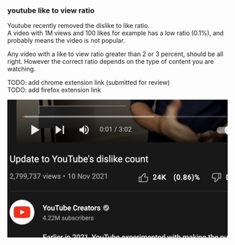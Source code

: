 ### youtube like to view ratio

Youtube recently removed the dislike to like ratio.  
A video with 1M views and 100 likes for example has a low ratio (0.1%), and probably means the video is not popular.

Any video with a like to view ratio greater than 2 or 3 percent, should be all right.
However the correct ratio depends on the type of content you are watching.

TODO: add chrome extension link (submitted for review)  
TODO: add firefox extension link  

![(like to view)%](./assets/readme.png)

